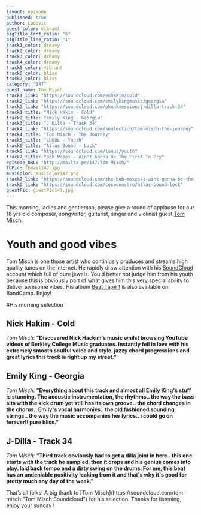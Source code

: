 ```yaml
---
layout: episode
published: true
author: Ludovic
guest_color: vibrant
bigTitle_font_ratio: "6"
bigTitle_line_ratio: "1"
track1_color: dreamy
track2_color: dreamy
track3_color: dreamy
track4_color: dreamy
track5_color: vibrant
track6_color: bliss
track7_color: bliss
category: "147"
guest_name: Tom Misch
track1_link: "https://soundcloud.com/enhakim/cold"
track2_link: "https://soundcloud.com/emilykingmusic/georgia"
track3_link: "https://soundcloud.com/phunksession/j-dilla-track-34"
track1_title: "Nick Hakim - Cold"
track2_title: "Emily King - Georgia"
track3_title: "J Dilla - Track 34"
track4_link: "https://soundcloud.com/soulection/tom-misch-the-journey"
track4_title: "Tom Misch - The Journey"
track5_title: "LUUUL - Youth"
track6_title: "Atlas Bound - Lock"
track5_link: "https://soundcloud.com/luuul/youth"
track7_title: "Bob Moses - Ain't Gonna Be The First To Cry"
episode_URL: "http://mailta.pe/147/Tom-Misch/"
fbPic: fbmail147.jpg
musiColor: musiColor147.png
track7_link: "https://soundcloud.com/the-bob-moses/i-aint-gonna-be-the-first-to-cry"
track6_link: "https://soundcloud.com/cosmonostro/atlas-bound-lock"
guestPic: guestPic147.jpg
---
```


This morning, ladies and gentleman, please give a round of applause for our 18 yrs old composer, songwriter, guitarist, singer and violinist guest [Tom Misch](https://soundcloud.com/tom-misch "Tom Misch Soundcloud").

# Youth and good vibes

Tom Misch is one those artist who continiusly pruduces and streams high quality tunes on the internet. He rapidly draw attention with his [SoundCloud](https://soundcloud.com/tom-misch "Tom Misch Soundcloud") account which full of pure jewels. You'd better not judge him from his youth because this is obviously part of what gives him this very special ability to deliver awesome vibes. His album [Beat Tape 1](http://tommisch1.bandcamp.com/album/beat-tape-1 "Tom Misch Bandcamp") is also available on BandCamp. Enjoy!

#His morning selection

## Nick Hakim - Cold
_Tom Misch:_ **"**Discovered Nick Hackim's music whilst browsing YouTube videos of Berkley College Music graduates. Instantly fell in love with his extremely smooth soulful voice and style. jazzy chord progressions and great lyrics this track is right up my street.**"**

## Emily King - Georgia
_Tom Misch:_ **"**Everything about this track and almost all Emily King's stuff is stunning. The acoustic instrumentation, the rhythms.. the way the bass sits with the kick drum yet still has its own groove.. the chord changes in the chorus.. Emily's vocal harmonies.. the old fashioned sounding strings.. the way the music accompanies her lyrics.. i could go on forever!! pure bliss.**"**

## J-Dilla - Track 34
_Tom Misch:_ **"**Third track obviously had to get a dilla joint in here.. this one starts with the track he sampled, then it drops and his genius comes into play. laid back tempo and a dirty swing on the drums. For me, this beat has an undeniable positivity leaking from it and that's why it's good for pretty much any day of the week.**"**

<p id="outroduction">
That’s all folks! A big thank to [Tom Misch](https://soundcloud.com/tom-misch "Tom Misch Soundcloud") for his selection. Thanks for listening, enjoy your sunday !
</p>